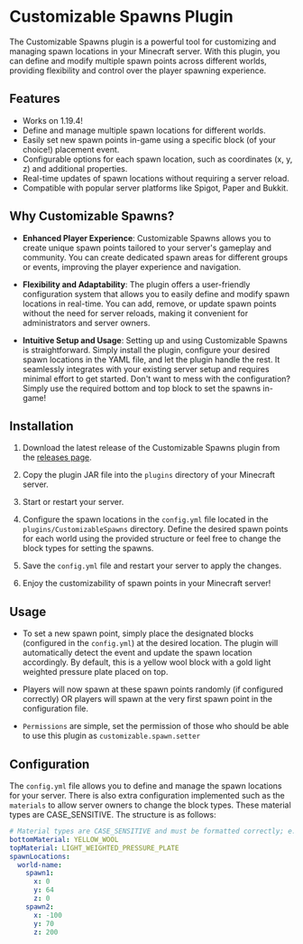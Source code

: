 # Customizable Spawns Plugin

The Customizable Spawns plugin is a powerful tool for customizing and managing spawn locations in your Minecraft server. With this plugin, you can define and modify multiple spawn points across different worlds, providing flexibility and control over the player spawning experience.

## Features
- Works on 1.19.4!
- Define and manage multiple spawn locations for different worlds.
- Easily set new spawn points in-game using a specific block (of your choice!) placement event.
- Configurable options for each spawn location, such as coordinates (x, y, z) and additional properties.
- Real-time updates of spawn locations without requiring a server reload.
- Compatible with popular server platforms like Spigot, Paper and Bukkit.

## Why Customizable Spawns?

- **Enhanced Player Experience**: Customizable Spawns allows you to create unique spawn points tailored to your server's gameplay and community. You can create dedicated spawn areas for different groups or events, improving the player experience and navigation.

- **Flexibility and Adaptability**: The plugin offers a user-friendly configuration system that allows you to easily define and modify spawn locations in real-time. You can add, remove, or update spawn points without the need for server reloads, making it convenient for administrators and server owners.

- **Intuitive Setup and Usage**: Setting up and using Customizable Spawns is straightforward. Simply install the plugin, configure your desired spawn locations in the YAML file, and let the plugin handle the rest. It seamlessly integrates with your existing server setup and requires minimal effort to get started. Don't want to mess with the configuration? Simply use the required bottom and top block to set the spawns in-game!

## Installation

1. Download the latest release of the Customizable Spawns plugin from the [releases page](https://github.com/your-username/customizable-spawns/releases).

2. Copy the plugin JAR file into the `plugins` directory of your Minecraft server.

3. Start or restart your server.

4. Configure the spawn locations in the `config.yml` file located in the `plugins/CustomizableSpawns` directory. Define the desired spawn points for each world using the provided structure or feel free to change the block types for setting the spawns.

5. Save the `config.yml` file and restart your server to apply the changes.

6. Enjoy the customizability of spawn points in your Minecraft server!

## Usage

- To set a new spawn point, simply place the designated blocks (configured in the `config.yml`) at the desired location. The plugin will automatically detect the event and update the spawn location accordingly. By default, this is a yellow wool block with a gold light weighted pressure plate placed on top.

- Players will now spawn at these spawn points randomly (if configured correctly) OR players will spawn at the very first spawn point in the configuration file.

- `Permissions` are simple, set the permission of those who should be able to use this plugin as `customizable.spawn.setter`

## Configuration

The `config.yml` file allows you to define and manage the spawn locations for your server. There is also extra configuration implemented such as the `materials` to allow server owners to change the block types. These material types are CASE_SENSITIVE. The structure is as follows:

```yaml
# Material types are CASE_SENSITIVE and must be formatted correctly; e.g WHITE_WOOL, GRASS_BLOCK. Correct enum types can be found https://hub.spigotmc.org/javadocs/bukkit/org/bukkit/Material.html
bottomMaterial: YELLOW_WOOL
topMaterial: LIGHT_WEIGHTED_PRESSURE_PLATE
spawnLocations:
  world-name:
    spawn1:
      x: 0
      y: 64
      z: 0
    spawn2:
      x: -100
      y: 70
      z: 200   
      
